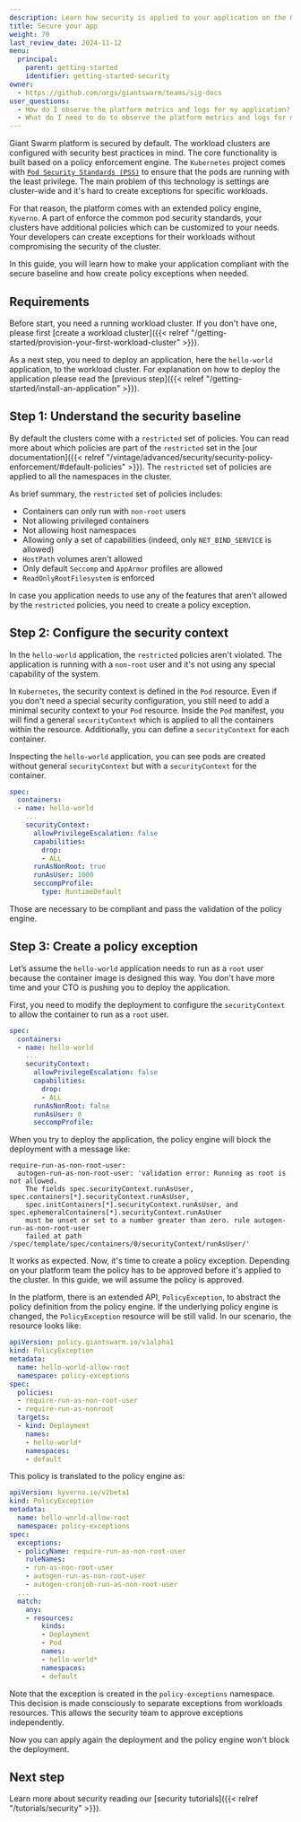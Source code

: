 ```yaml
---
description: Learn how security is applied to your application on the Giant Swarm platform.
title: Secure your app
weight: 70
last_review_date: 2024-11-12
menu:
  principal:
    parent: getting-started
    identifier: getting-started-security
owner:
  - https://github.com/orgs/giantswarm/teams/sig-docs
user_questions:
  - How do I observe the platform metrics and logs for my application?
  - What do I need to do to observe the platform metrics and logs for my application?
---
```


Giant Swarm platform is secured by default. The workload clusters are configured with security best practices in mind. The core functionality is built based on a policy enforcement engine. The `Kubernetes` project comes with [`Pod Security Standards (PSS)`](https://kubernetes.io/docs/concepts/security/pod-security-standards/) to ensure that the pods are running with the least privilege. The main problem of this technology is settings are cluster-wide and it's hard to create exceptions for specific workloads.

For that reason, the platform comes with an extended policy engine, `Kyverno`. A part of enforce the common pod security standards, your clusters have additional policies which can be customized to your needs. Your developers can create exceptions for their workloads without compromising the security of the cluster.

In this guide, you will learn how to make your application compliant with the secure baseline and how create policy exceptions when needed.

## Requirements

Before start, you need a running workload cluster. If you don't have one, please first [create a workload cluster]({{< relref "/getting-started/provision-your-first-workload-cluster" >}}).

As a next step, you need to deploy an application, here the `hello-world` application, to the workload cluster. For explanation on how to deploy the application please read the [previous step]({{< relref "/getting-started/install-an-application" >}}).

## Step 1: Understand the security baseline

By default the clusters come with a `restricted` set of policies. You can read more about which policies are part of the `restricted` set in the [our documentation]({{< relref "/vintage/advanced/security/security-policy-enforcement/#default-policies" >}}). The `restricted` set of policies are applied to all the namespaces in the cluster.

As brief summary, the `restricted` set of policies includes:

- Containers can only run with `non-root` users
- Not allowing privileged containers
- Not allowing host namespaces
- Allowing only a set of capabilities (indeed, only `NET_BIND_SERVICE` is allowed)
- `HostPath` volumes aren't allowed
- Only default `Seccomp` and `AppArmor` profiles are allowed
- `ReadOnlyRootFilesystem` is enforced

In case you application needs to use any of the features that aren't allowed by the `restricted` policies, you need to create a policy exception.

## Step 2:  Configure the security context

In the `hello-world` application, the `restricted` policies aren't violated. The application is running with a `non-root` user and it's not using any special capability of the system.

In `Kubernetes`, the security context is defined in the `Pod` resource. Even if you don't need a special security configuration, you still need to add a minimal security context to your `Pod` resource. Inside the `Pod` manifest, you will find a general `securityContext` which is applied to all the containers within the resource. Additionally, you can define a `securityContext` for each container.

Inspecting the `hello-world` application, you can see pods are created without general `securityContext` but with a `securityContext` for the container.

```yaml
spec:
  containers:
  - name: hello-world
    ...
    securityContext:
      allowPrivilegeEscalation: false
      capabilities:
        drop:
        - ALL
      runAsNonRoot: true
      runAsUser: 1000
      seccompProfile:
        type: RuntimeDefault
```

Those are necessary to be compliant and pass the validation of the policy engine.

## Step 3:  Create a policy exception

Let’s assume the `hello-world` application needs to run as a `root` user because the container image is designed this way. You don't have more time and your CTO is pushing you to deploy the application.

First, you need to modify the deployment to configure the `securityContext` to allow the container to run as a `root` user.

```yaml
spec:
  containers:
  - name: hello-world
    ...
    securityContext:
      allowPrivilegeEscalation: false
      capabilities:
        drop:
        - ALL
      runAsNonRoot: false
      runAsUser: 0
      seccompProfile:
```

When you try to deploy the application, the policy engine will block the deployment with a message like:

```text
require-run-as-non-root-user:
  autogen-run-as-non-root-user: 'validation error: Running as root is not allowed.
    The fields spec.securityContext.runAsUser, spec.containers[*].securityContext.runAsUser,
    spec.initContainers[*].securityContext.runAsUser, and spec.ephemeralContainers[*].securityContext.runAsUser
    must be unset or set to a number greater than zero. rule autogen-run-as-non-root-user
    failed at path /spec/template/spec/containers/0/securityContext/runAsUser/'
```

It works as expected. Now, it's time to create a policy exception. Depending on your platform team the policy has to be approved before it's applied to the cluster. In this guide, we will assume the policy is approved.

In the platform, there is an extended API, `PolicyException`, to abstract the policy definition from the policy engine. If the underlying policy engine is changed, the `PolicyException` resource will be still valid. In our scenario, the resource looks like:

```yaml
apiVersion: policy.giantswarm.io/v1alpha1
kind: PolicyException
metadata:
  name: hello-world-allow-root
  namespace: policy-exceptions
spec:
  policies:
  - require-run-as-non-root-user
  - require-run-as-nonroot
  targets:
  - kind: Deployment
    names:
    - hello-world*
    namespaces:
    - default
```

This policy is translated to the policy engine as:

```yaml
apiVersion: kyverno.io/v2beta1
kind: PolicyException
metadata:
  name: hello-world-allow-root
  namespace: policy-exceptions
spec:
  exceptions:
  - policyName: require-run-as-non-root-user
    ruleNames:
    - run-as-non-root-user
    - autogen-run-as-non-root-user
    - autogen-cronjob-run-as-non-root-user
  ...
  match:
    any:
    - resources:
        kinds:
        - Deployment
        - Pod
        names:
        - hello-world*
        namespaces:
        - default
```

Note that the exception is created in the `policy-exceptions` namespace. This decision is made consciously to separate exceptions from workloads resources. This allows the security team to approve exceptions independently.

Now you can apply again the deployment and the policy engine won't block the deployment.

## Next step

Learn more about security reading our [security tutorials]({{< relref "/tutorials/security" >}}).
